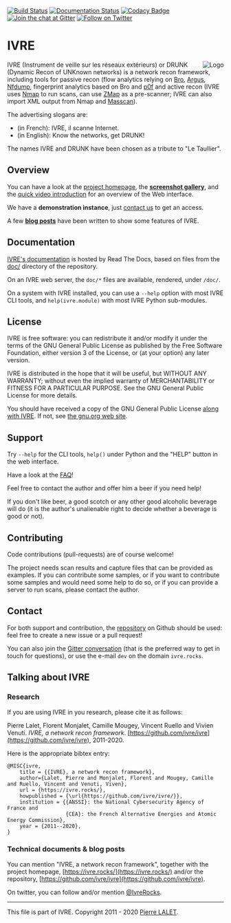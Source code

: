 [![Build Status](https://travis-ci.org/ivre/ivre.svg)](https://travis-ci.org/ivre/ivre)
[![Documentation Status](https://readthedocs.org/projects/ivre/badge/?version=latest)](https://doc.ivre.rocks/en/latest/?badge=latest)
[![Codacy Badge](https://api.codacy.com/project/badge/Grade/0116170aaaa54915a72aad286029250b)](https://app.codacy.com/app/p-l-/ivre)
[![Join the chat at Gitter](https://badges.gitter.im/ivre/ivre.svg)](https://gitter.im/ivre/ivre)
[![Follow on Twitter](https://img.shields.io/twitter/follow/IvreRocks.svg?logo=twitter)](https://twitter.com/IvreRocks)

# IVRE #

<img align="right" src="https://ivre.rocks/logo.png" alt="Logo"/> IVRE
(Instrument de veille sur les réseaux extérieurs) or DRUNK (Dynamic
Recon of UNKnown networks) is a network recon framework, including
tools for passive recon (flow analytics relying on
[Bro](https://www.bro.org/), [Argus](http://qosient.com/argus/),
[Nfdump](https://github.com/phaag/nfdump), fingerprint analytics based
on Bro and [p0f](http://lcamtuf.coredump.cx/p0f/) and active recon
(IVRE uses [Nmap](http://nmap.org/) to run scans, can use
[ZMap](https://zmap.io/) as a pre-scanner; IVRE can also import XML
output from Nmap and
[Masscan](https://github.com/robertdavidgraham/masscan)).

The advertising slogans are:

-   (in French): IVRE, il scanne Internet.
-   (in English): Know the networks, get DRUNK!

The names IVRE and DRUNK have been chosen as a tribute to "Le
Taullier".

## Overview ##

You can have a look at the [project homepage](https://ivre.rocks/),
the
**[screenshot gallery](https://doc.ivre.rocks/en/latest/overview/screenshots.html)**,
and the
[quick video introduction](https://www.youtube.com/watch?v=GBu5QMq6ewY)
for an overview of the Web interface.

We have a **demonstration instance**, just [contact us](#contact) to
get an access.

A few
**[blog posts](http://pierre.droids-corp.org/blog/html/tags/ivre.html)**
have been written to show some features of IVRE.

## Documentation ##

[IVRE's documentation](https://doc.ivre.rocks/) is hosted by Read The
Docs, based on files from the [doc/](doc/) directory of the
repository.

On an IVRE web server, the `doc/*` files are available, rendered,
under `/doc/`.

On a system with IVRE installed, you can use a `--help` option with
most IVRE CLI tools, and `help(ivre.module)` with most IVRE Python
sub-modules.

## License ##

IVRE is free software: you can redistribute it and/or modify
it under the terms of the GNU General Public License as published by
the Free Software Foundation, either version 3 of the License, or
(at your option) any later version.

IVRE is distributed in the hope that it will be useful,
but WITHOUT ANY WARRANTY; without even the implied warranty of
MERCHANTABILITY or FITNESS FOR A PARTICULAR PURPOSE.  See the
GNU General Public License for more details.

You should have received a copy of the GNU General Public License
[along with IVRE](doc/license.rst). If not, see
[the gnu.org web site](http://www.gnu.org/licenses/).

## Support ##

Try `--help` for the CLI tools, `help()` under Python and the "HELP"
button in the web interface.

Have a look at the
[FAQ](https://doc.ivre.rocks/en/latest/overview/faq.html)!

Feel free to contact the author and offer him a beer if you need help!

If you don't like beer, a good scotch or any other good alcoholic
beverage will do (it is the author's unalienable right to decide
whether a beverage is good or not).

## Contributing ##

Code contributions (pull-requests) are of course welcome!

The project needs scan results and capture files that can be provided
as examples. If you can contribute some samples, or if you want to
contribute some samples and would need some help to do so, or if you
can provide a server to run scans, please contact the author.

## Contact ##

For both support and contribution, the
[repository](https://github.com/ivre/ivre) on Github should be
used: feel free to create a new issue or a pull request!

You can also join the
[Gitter conversation](https://gitter.im/ivre/ivre) (that is the
preferred way to get in touch for questions), or use the e-mail `dev`
on the domain `ivre.rocks`.

## Talking about IVRE ##

### Research ###

If you are using IVRE in you research, please cite it as follows:

Pierre Lalet, Florent Monjalet, Camille Mougey, Vincent Ruello and
Vivien Venuti. *IVRE, a network recon framework*.
[https://github.com/ivre/ivre](https://github.com/ivre/ivre),
2011-2020.

Here is the appropriate bibtex entry:

    @MISC{ivre,
        title = {{IVRE}, a network recon framework},
        author={Lalet, Pierre and Monjalet, Florent and Mougey, Camille and Ruello, Vincent and Venuti, Viven},
        url = {https://ivre.rocks/},
        howpublished = {\url{https://github.com/ivre/ivre/}},
        institution = {{ANSSI}: the National Cybersecurity Agency of France and
                       {CEA}: the French Alternative Energies and Atomic Energy Commission},
        year = {2011--2020},
    }

### Technical documents & blog posts ###

You can mention "IVRE, a network recon framework", together with the
project homepage, [https://ivre.rocks/](https://ivre.rocks/) and/or
the repository,
[https://github.com/ivre/ivre](https://github.com/ivre/ivre).

On twitter, you can follow and/or mention
[@IvreRocks](https://twitter.com/IvreRocks).

---

This file is part of IVRE. Copyright 2011 - 2020 [Pierre LALET](mailto:pierre@droids-corp.org).
